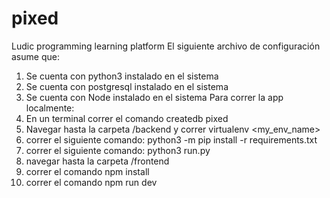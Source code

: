 # pixed
Ludic programming learning platform
El siguiente archivo de configuración asume que:
1. Se cuenta con python3 instalado en el sistema
2. Se cuenta con postgresql instalado en el sistema
3. Se cuenta con Node instalado en el sistema
Para correr la app localmente:
1. En un terminal correr el comando createdb pixed
2. Navegar hasta la carpeta /backend y correr virtualenv <my_env_name>
3. correr el siguiente comando: python3 -m pip install -r requirements.txt
4. correr el siguiente comando: python3 run.py
5. navegar hasta la carpeta /frontend
6. correr el comando npm install
7. correr el comando npm run dev
